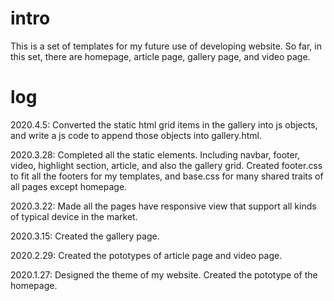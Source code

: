 # intro
This is a set of templates for my future use of developing website. So far, in this set, there are homepage, article page, gallery page, and video page.


# log
2020.4.5: Converted the static html grid items in the gallery into js objects, and write a js code to append those objects into gallery.html. 

2020.3.28: Completed all the static elements. Including navbar, footer, video, highlight section, article, and also the gallery grid. Created footer.css to fit all the footers for my templates, and base.css for many shared traits of all pages except homepage.

2020.3.22: Made all the pages have responsive view that support all kinds of typical device in the market.

2020.3.15: Created the gallery page.

2020.2.29: Created the pototypes of article page and video page.

2020.1.27: Designed the theme of my website. Created the pototype of the homepage.
